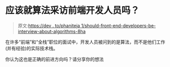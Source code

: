 # 应该就算法采访前端开发人员吗？

> 原文:[https://dev . to/phaniteja 1/should-front-end-developers-be-interview-about-algorithms-8ha](https://dev.to/phaniteja1/should-front-end-developers-be-interviewed-about-algorithms-8ha)

在许多“前端”和“全栈”职位的面试中，开发人员被问到的是算法，而不是他们工作(并有经验)的实际技术栈。

你认为这也是正确的前进方向吗？请分享你的想法